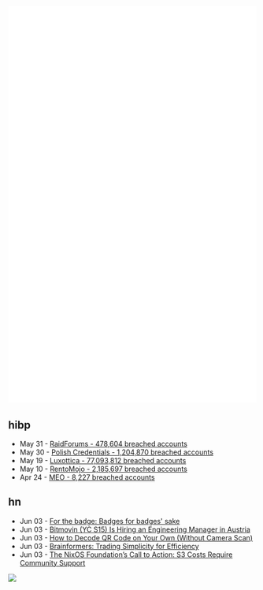 ![Metrics](https://raw.githubusercontent.com/phixion/phixion/master/metrics.svg)

## hibp

<!--
for https://github.com/phixion/phixion/blob/main/.github/workflows/feeds.yml
-->
<!--START_SECTION:haveibeenpwnd-->
- May 31 - [RaidForums - 478,604 breached accounts](https://haveibeenpwned.com/PwnedWebsites#RaidForums)
- May 30 - [Polish Credentials - 1,204,870 breached accounts](https://haveibeenpwned.com/PwnedWebsites#PolishCredentials)
- May 19 - [Luxottica - 77,093,812 breached accounts](https://haveibeenpwned.com/PwnedWebsites#Luxottica)
- May 10 - [RentoMojo - 2,185,697 breached accounts](https://haveibeenpwned.com/PwnedWebsites#RentoMojo)
- Apr 24 - [MEO - 8,227 breached accounts](https://haveibeenpwned.com/PwnedWebsites#MEO)
<!--END_SECTION:haveibeenpwnd-->

## hn

<!--
for https://github.com/phixion/phixion/blob/main/.github/workflows/feeds.yml
-->
<!--START_SECTION:hn-->
- Jun 03 - [For the badge: Badges for badges' sake](https://forthebadge.com/)
- Jun 03 - [Bitmovin (YC S15) Is Hiring an Engineering Manager in Austria](https://bitmovin.com/careers/6523970002/)
- Jun 03 - [How to Decode QR Code on Your Own (Without Camera Scan)](https://blog.qartis.com/decoding-small-qr-codes-by-hand/)
- Jun 03 - [Brainformers: Trading Simplicity for Efficiency](https://arxiv.org/abs/2306.00008)
- Jun 03 - [The NixOS Foundation’s Call to Action: S3 Costs Require Community Support](https://discourse.nixos.org/t/the-nixos-foundations-call-to-action-s3-costs-require-community-support/28672)
<!--END_SECTION:hn-->

<!--
for https://yhype.me
-->
![](https://hit.yhype.me/github/profile?user_id=13013670)

